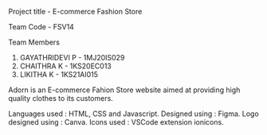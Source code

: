 Project title -  E-commerce Fashion Store

Team Code - FSV14

Team Members
1. GAYATHRIDEVI P     -     1MJ20IS029
2. CHAITHRA K         -     1KS20EC013
3. LIKITHA K          -     1KS21AI015   

Adorn is an E-commerce Fahion Store website aimed at providing high quality clothes to its customers. 

Languages used : HTML, CSS and Javascript.
Designed using : Figma.
Logo designed using : Canva.
Icons used : VSCode extension ionicons.